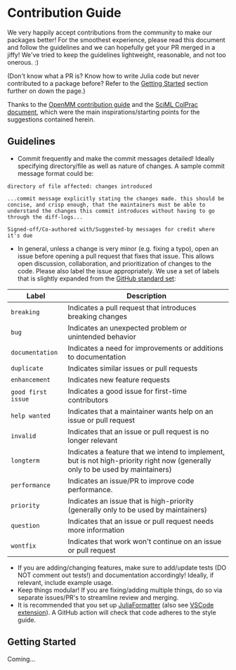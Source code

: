 # Contribution Guide

We very happily accept contributions from the community to make our packages better! For the smoothest experience, please read this document and follow the guidelines and we can hopefully get your PR merged in a jiffy! We've tried to keep the guidelines lightweight, reasonable, and not too onerous. :)

(Don't know what a PR is? Know how to write Julia code but never contributed to a package before? Refer to the [Getting Started](#getting-started) section further on down the page.)

Thanks to the [OpenMM contribution guide](https://github.com/openmm/openmm/blob/master/CONTRIBUTING.md) and the [SciML ColPrac document](http://colprac.sciml.ai), which were the main inspirations/starting points for the suggestions contained herein.

## Guidelines

* Commit frequently and make the commit messages detailed! Ideally specifying directory/file as well as nature of changes. A sample commit message format could be:
```
directory of file affected: changes introduced

...commit message explicitly stating the changes made. this should be concise, and crisp enough, that the maintainers must be able to understand the changes this commit introduces without having to go through the diff-logs... 

Signed-off/Co-authored with/Suggested-by messages for credit where it's due
```
* In general, unless a change is very minor (e.g. fixing a typo), open an issue before opening a pull request that fixes that issue. This allows open discussion, collaboration, and prioritization of changes to the code. Please also label the issue appropriately. We use a set of labels that is slightly expanded from the [GitHub standard set](https://docs.github.com/en/github/managing-your-work-on-github/managing-labels#about-default-labels):

| Label              | Description                                                                                                                    |
| -------------      | -------------                                                                                                                  |
| `breaking`         | Indicates a pull request that introduces breaking changes                                                                      |
| `bug`              | Indicates an unexpected problem or unintended behavior                                                                         |
| `documentation`    | Indicates a need for improvements or additions to documentation                                                                |
| `duplicate`        | Indicates similar issues or pull requests                                                                                      |
| `enhancement`      | Indicates new feature requests                                                                                                 |
| `good first issue` | Indicates a good issue for first-time contributors                                                                             |
| `help wanted`      | Indicates that a maintainer wants help on an issue or pull request                                                             |
| `invalid`          | Indicates that an issue or pull request is no longer relevant                                                                  |
| `longterm`         | Indicates a feature that we intend to implement, but is not high-priority right now (generally only to be used by maintainers) |
| `performance`      | Indicates an issue/PR to improve code performance.                                                                             |
| `priority`         | Indicates an issue that is high-priority (generally only to be used by maintainers)                                            |
| `question`         | Indicates that an issue or pull request needs more information                                                                 |
| `wontfix`          | Indicates that work won't continue on an issue or pull request                                                                 |

* If you are adding/changing features, make sure to add/update tests (DO NOT comment out tests!) and documentation accordingly! Ideally, if relevant, include example usage.
* Keep things modular! If you are fixing/adding multiple things, do so via separate issues/PR's to streamline review and merging.
* It is recommended that you set up [JuliaFormatter](https://domluna.github.io/JuliaFormatter.jl/dev/) (also see [VSCode extension](https://marketplace.visualstudio.com/items?itemName=singularitti.vscode-julia-formatter)). A GitHub action will check that code adheres to the style guide.

## Getting Started

Coming...

